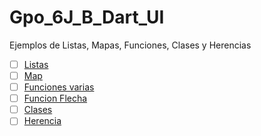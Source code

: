 # Gpo_6J_B_Dart_UI
Ejemplos de Listas, Mapas, Funciones, Clases y Herencias

 - [ ] [Listas](https://dartpad.dartlang.org/0ec5f145fe28db12a02da008e3c90ecd)
 - [ ] [Map](https://dartpad.dartlang.org/c264a3e2268f63f79adfdf349fb66aff)
 - [ ] [Funciones varias](https://dartpad.dartlang.org/c5c5f723f2374b8c7783631d8ae56a60)
 - [ ] [Funcion Flecha](https://dartpad.dartlang.org/23e117975659cbd5feac647afe40e737)
 - [ ] [Clases](https://dartpad.dartlang.org/fb3f3a4f555d0175157afba1820e4aaa)
 - [ ] [Herencia](https://dartpad.dartlang.org/901ac7c53ed453247001692549bb86a1)
